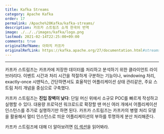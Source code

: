 ```yaml
---
title: Kafka Streams
category: Apache Kafka
order: 17
permalink: /Apache%20Kafka/kafka-streams/
description: 카프카 스트림즈 소개 한국어 번역
image: ./../../images/kafka/logo.png
lastmod: 2021-02-14T22:25:00+09:00
comments: true
originalRefName: 아파치 카프카
originalRefLink: https://kafka.apache.org/27/documentation.html#streams
---
```


---

카프카 스트림즈는 카프카에 저장한 데이터를 처리하고 분석하기 위한 클라이언트 라이브러리다. 이벤트 시간과 처리 시간을 적절하게 구분하는 기능이나, windowing 처리, exactly-once 시맨틱스, 간단하면서도 효율적인 어플리케이션 상태 관리같은, 주요 스트림 처리 개념을 중심으로 구축했다.

카프카 스트림즈는 **진입 장벽이 낮다**: 단일 머신 위에서 소규모 POC를 빠르게 작성하고 실행할 수 있다. 대용량 프로덕션 워크로드로 확장할 땐 머신 여러 개에서 어플리케이션 인스턴스를 추가로 실행하기만 하면 된다. 카프카 스트림즈는 카프카의 병렬 처리 모델을 활용해서 멀티 인스턴스로 띄운 어플리케이션의 부하를 투명하게 분산 처리해준다.

카프카 스트림즈에 대해 더 알아보려면 [이 섹션](https://kafka.apache.org/documentation/streams)을 읽어봐라.